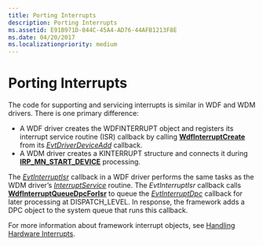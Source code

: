 ```yaml
---
title: Porting Interrupts
description: Porting Interrupts
ms.assetid: E91B971D-044C-45A4-AD76-44AFB1213F8E
ms.date: 04/20/2017
ms.localizationpriority: medium
---
```


# Porting Interrupts


The code for supporting and servicing interrupts is similar in WDF and WDM drivers. There is one primary difference:

-   A WDF driver creates the WDFINTERRUPT object and registers its interrupt service routine (ISR) callback by calling [**WdfInterruptCreate**](/windows-hardware/drivers/ddi/wdfinterrupt/nf-wdfinterrupt-wdfinterruptcreate) from its [*EvtDriverDeviceAdd*](/windows-hardware/drivers/ddi/wdfdriver/nc-wdfdriver-evt_wdf_driver_device_add) callback.
-   A WDM driver creates a KINTERRUPT structure and connects it during [**IRP\_MN\_START\_DEVICE**](../kernel/irp-mn-start-device.md) processing.

The [*EvtInterruptIsr*](/windows-hardware/drivers/ddi/wdfinterrupt/nc-wdfinterrupt-evt_wdf_interrupt_isr) callback in a WDF driver performs the same tasks as the WDM driver’s [*InterruptService*](/windows-hardware/drivers/ddi/wdm/nc-wdm-kservice_routine) routine. The *EvtInterruptIsr* callback calls [**WdfInterruptQueueDpcForIsr**](/windows-hardware/drivers/ddi/wdfinterrupt/nf-wdfinterrupt-wdfinterruptqueuedpcforisr) to queue the [*EvtInterruptDpc*](/windows-hardware/drivers/ddi/wdfinterrupt/nc-wdfinterrupt-evt_wdf_interrupt_dpc) callback for later processing at DISPATCH\_LEVEL. In response, the framework adds a DPC object to the system queue that runs this callback.

For more information about framework interrupt objects, see [Handling Hardware Interrupts](creating-an-interrupt-object.md).

 


